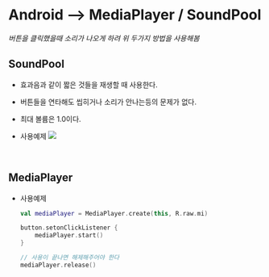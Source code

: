 # Android --> MediaPlayer / SoundPool

*버튼을 클릭했을때 소리가 나오게 하려 위 두가지 방법을 사용해봄*

## SoundPool

* 효과음과 같이 짧은 것들을 재생할 때 사용한다.
* 버튼들을 연타해도 씹히거나 소리가 안나는등의 문제가 없다.
* 최대 볼륨은 1.0이다.

* 사용예제
    ![](https://cdn.discordapp.com/attachments/1154571973700112438/1174668604277530624/image.png?ex=65686e63&is=6555f963&hm=0bce25741bc94e08a4b0077d5febaeecbbc618cfeb26f716a262d70e03e6766c&)

<br>

## MediaPlayer

* 사용예제
    ```kt
    val mediaPlayer = MediaPlayer.create(this, R.raw.mi)

    button.setonClickListener {
        mediaPlayer.start()
    }

    // 사용이 끝나면 해제해주어야 한다
    mediaPlayer.release()
    ```